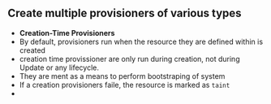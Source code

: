 ## Create multiple provisioners of various types
- **Creation-Time Provisioners**
- By default, provisioners run when the resource they are defined within is created 
- creation time provissioner are only run during creation, not during Update or any lifecycle.
- They are ment as a means to perform bootstraping of system 
- If a creation provisioners faile, the resource is marked as `taint`
- 

